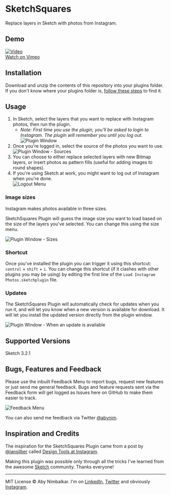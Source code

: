 # SketchSquares

Replace layers in Sketch with photos from Instagram.


## Demo

[![Video](https://i.vimeocdn.com/video/501558466.jpg?mw=1920)](https://vimeo.com/115152380)  
[Watch on Vimeo](https://vimeo.com/115152380)


## Installation

Download and unzip the contents of this repository into your plugins folder. If you don't know where your plugins folder is, [follow these steps](http://bohemiancoding.com/sketch/support/developer/01-introduction/01.html) to find it.

## Usage

1. In Sketch, select the layers that you want to replace with Instagram photos, then run the plugin.  
	* _Note: First time you use the plugin, you'll be asked to login to Instagram. The plugin will remember you until you log out._  
![Plugin Window](http://silverux.com/ig-auth/assets/sketchsquares-1a.png)  
2. Once you're logged in, select the source of the photos you want to use.  
![Plugin Window - Sources](http://silverux.com/ig-auth/assets/sketchsquares-3a.png)  
3. You can choose to either replace selected layers with new Bitmap layers, or insert photos as pattern fills (useful for adding images to round shapes).  
4. If you're using Sketch at work, you might want to log out of Instagram when you're done.  
![Logout Menu](http://silverux.com/ig-auth/assets/sketchsquares-4a.png)

### Image sizes

Instagram makes photos available in three sizes.  

SketchSquares Plugin will guess the image size you want to load based on the size of the layers you've selected. You can change this using the size menu.

![Plugin Window - Sizes](http://silverux.com/ig-auth/assets/sketchsquares-2a.png)

### Shortcut

Once you've installed the plugin you can trigger it using this shortcut: `control` + `shift` + `i`. You can change this shortcut (if it clashes with other plugins you may be using) by editing the first line of the `Load Instagram Photos.sketchplugin` file.

### Updates

The SketchSquares Plugin will automatically check for updates when you run it, and will let you know when a new version is available for download. It will let you install the updated version directly from the plugin window.

![Plugin Window - When an update is available](http://silverux.com/ig-auth/assets/sketchsquares-5a.png)


## Supported Versions

Sketch 3.2.1

## Bugs, Features and Feedback

Please use the inbuilt Feedback Menu to report bugs, request new features or just send me general feedback. Bugs and feature requests sent via the Feedback form will get logged as Issues here on GitHub to make them easier to track.

![Feedback Menu](http://silverux.com/ig-auth/assets/sketchsquares-6a.png)

You can also send me feedback via Twitter [@abynim](http://twitter.com/abynim).

## Inspiration and Credits

The inspiration for the SketchSquares Plugin came from a post by [@iansilber](https://twitter.com/iansilber) called [Design Tools at Instagram](https://medium.com/@iansilber/design-tools-at-instagram-4f5867afa4f4).

Making this plugin was possible only through all the tricks I've learned from the awesome [Sketch](http://www.bohemiancoding.com/sketch/) community. Thanks everyone!

---

MIT License © Aby Nimbalkar. I'm on [LinkedIn](http://tw.linkedin.com/in/abynim/), [Twitter](http://twitter.com/abynim) and obviously [Instagram](http://instagram.com/abynim).

